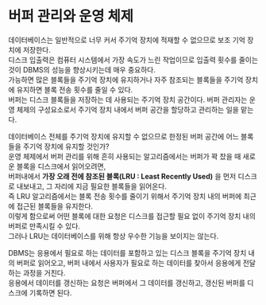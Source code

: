 # 버퍼 관리와 운영 체제

데이터베이스는 일반적으로 너무 커서 주기억 장치에 적재할 수 없으므로 보조 기억 장치에 저장한다.  
디스크 입출력은 컴퓨터 시스템에서 가장 속도가 느린 작업이므로 입출력 횟수를 줄이는 것이 DBMS의 성능을 향상시키는데 매우 중요하다.  
가능하면 많은 블록들을 주기억 장치에 유지하거나 자주 참조되는 블록들을 주기억 장치에 유지하면 블록 전송 횟수를 줄일 수 있다.  
버퍼는 디스크 블록들을 저장하는 데 사용되는 주기억 장치 공간이다. 버퍼 관리자는 운영 체제의 구성요소로서 주기억 장치 내에서 버퍼 공간을 할당하고 관리하는 일을 맡는다.

데이터베이스 전체를 주기억 장치에 유지할 수 없으므로 한정된 버퍼 공간에 어느 블록들을 주기억 장치에 유지할 것인가?  
운영 체제에서 버퍼 관리를 위해 흔히 사용되는 알고리즘에서는 버퍼가 꽉 찼을 때 새로운 블록을 디스크에서 읽어오려면,  
버퍼내에서 __가장 오래 전에 참조된 블록(LRU : Least Recently Used)__ 을 먼저 디스크로 내보내고, 그 자리에 지금 필요한 블록들을 읽어온다.  
즉 LRU 알고리즘에서는 블록 전송 횟수를 줄이기 위해서 주기억 장치 내의 버퍼에 최근에 접근된 블록들을 유지한다.  
이렇게 함으로써 어떤 블록에 대한 요청은 디스크를 접근할 필요 없이 주기억 장치 내의 버퍼로 만족시킬 수 있다.  
그러나 LRU는 데이터베이스를 위해 항상 우수한 기능을 보이지는 않는다.

DBMS는 응용에서 필요로 하는 데이터를 포함하고 있는 디스크 블록을 주기억 장치 내의 버퍼로 읽어오고, 버퍼 내에서 사용자가 필요로 하는 데이터를 찾아서 응용에게 전달하는 과정을 거친다.  
응용에서 데이터를 갱신하는 요청은 버퍼에서 그 데이터를 갱신하고, 갱신된 버퍼를 디스크에 기록하면 된다.

